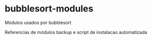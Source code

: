 # bubblesort-modules
Módulos usados por bubblesort

Referencias de módulos backup e script de instalacao automatizada
